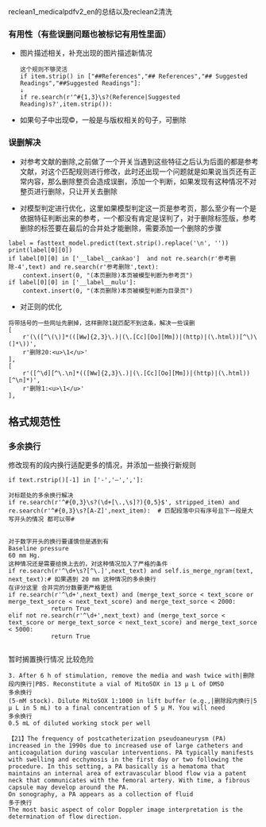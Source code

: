 reclean1_medicalpdfv2_en的总结以及reclean2清洗

### 有用性（有些误删问题也被标记有用性里面）

- 图片描述相关，补充出现的图片描述新情况

  ```
  这个规则不够灵活
  if item.strip() in ["##References","## References","## Suggested Readings","##Suggested Readings"]:
  ↓
  if re.search(r'^#{1,3}\s?(Reference|Suggested Reading)s?',item.strip()):
  ```

- 如果句子中出现©，一般是与版权相关的句子，可删除

### 误删解决

- 对参考文献的删除,之前做了一个开关当遇到这些特征之后认为后面的都是参考文献，对这个匹配规则进行修改，此时还出现一个问题就是如果说当页还有正常内容，那么删除整页会造成误删，添加一个判断，如果发现有这种情况不对整页进行删除，只让开关去删除

- 对模型判定进行优化，这里如果模型判定这一页是参考页，那么至少有一个是依据特征判断出来的参考，一个都没有肯定是误判了，对于删除标签版，参考删除的标签要在最后的合并处才能删除，需要添加一个删除的步骤

```
label = fasttext_model.predict(text.strip().replace('\n', ''))
print(label[0][0])
if label[0][0] in ['__label__cankao']  and not re.search(r'参考删除-4',text) and re.search(r'参考删除',text):
    context.insert(0, "(本页删除)本页被模型判断为参考页")
if label[0][0] in ['__label__mulu']:
    context.insert(0, "(本页删除)本页被模型判断为目录页")
```

- 对正则的优化

```
将带括号的一些网址先删掉，这样删除1就匹配不到这条，解决一些误删
[
    r'(\([^\(\)]*(([Ww]{2,3}\.)|(\.[Cc][Oo][Mm])|(http)|(\.html))[^\)\(]*\))',
    r'删除20:<u>\1</u>'
],
[
    r'([^\d][^\.\n]*(([Ww]{2,3}\.)|(\.[Cc][Oo][Mm])|(http)|(\.html))[^\n]*)',
    r'删除1:<u>\1</u>'
],
```



## 格式规范性





### 多余换行

修改现有的段内换行适配更多的情况，并添加一些换行新规则

```
if text.rstrip()[-1] in ['-','—',',']:

对标题处的多余换行解决
if re.search(r'^#{0,3}\s?(\d+[\.,\s]?){0,5}$', stripped_item) and re.search(r'^#{0,3}\s?[A-Z]',next_item):  # 匹配段落中只有序号且下一段是大写开头的情况 都可以带#


对于数字开头的换行要谨慎但是遇到有
Baseline pressure
60 mm Hg.
这种情况还是需要给换上去的，对这种情况加入了严格的条件
if re.search(r'^\d+\s?[^\.]',next_text) and self.is_merge_ngram(text, next_text):# 如果遇到 20 mm 这种情况的多余换行
在评分这里 合并完的分数要更严格更低
if re.search(r'^\d+',next_text) and (merge_text_sorce < text_score or merge_text_sorce < next_text_score) and merge_text_sorce < 2000:
            return True
elif not re.search(r'^\d+',next_text) and (merge_text_sorce < text_score or merge_text_sorce < next_text_score) and merge_text_sorce < 5000:
            return True


```



暂时搁置换行情况     比较危险

```
3. After 6 h of stimulation, remove the media and wash twice with|删除段内换行|PBS. Reconstitute a vial of MitoSOX in 13 µ L of DMSO
多余换行
(5-mM stock). Dilute MitoSOX 1:1000 in lift buffer (e.g.,|删除段内换行|5 µ L in 5 mL) to a final concentration of 5 µ M. You will need
多余换行
0.5 mL of diluted working stock per well
```

```
【21】The frequency of postcatheterization pseudoaneurysm (PA) increased in the 1990s due to increased use of large catheters and anticoagulation during vascular interventions. PA typically manifests with swelling and ecchymosis in the first day or two following the procedure. In this setting, a PA basically is a hematoma that maintains an internal area of extravascular blood flow via a patent neck that communicates with the femoral artery. With time, a fibrous capsule may develop around the PA.
On sonography, a PA appears as a collection of fluid
多于换行
The most basic aspect of color Doppler image interpretation is the determination of flow direction. 
```
